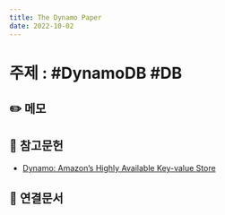 ```yaml
---
title: The Dynamo Paper
date: 2022-10-02
---
```


# 주제 : #DynamoDB #DB

## ✏️ 메모

## 🔗 참고문헌

- [Dynamo: Amazon’s Highly Available Key-value Store](https://www.allthingsdistributed.com/files/amazon-dynamo-sosp2007.pdf)

## 🔗 연결문서
